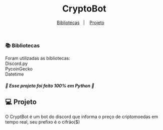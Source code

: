  <h1 align="center"><strong>CryptoBot</strong></h1>

<p align="center">
  <a href="#-Bibliotecas">Bibliotecas</a>&nbsp;&nbsp;&nbsp;|&nbsp;&nbsp;&nbsp;
  <a href="#-projeto">Projeto</a>&nbsp;&nbsp;&nbsp;&nbsp;&nbsp;&nbsp;
</p>


<br>

<h3> 📚 Bibliotecas</h3>
<p> Foram utilizadas as bibliotecas:<br>
  Discord.py<br>
  PycoinGecko<br>
  Datetime<br><p>
 
 <h5>🐍 Esse projeto foi feito 100% em Python 🐍 <h5>



## 💻 Projeto

O CryptBot é um bot do discord que informa o preço de criptomoedas em tempo real, seu prefixo é o cifrão($)
